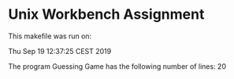 # Unix Workbench Assignment

This makefile was run on:

Thu Sep 19 12:37:25 CEST 2019

The program Guessing Game has the following number of lines:
      20
